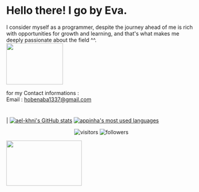 # Hello there! I go by Eva.

I consider myself as a programmer, despite the journey ahead of me is rich with opportunities for growth and learning, and that's what makes me deeply passionate about the field ^^.         <br /><img src="https://media2.giphy.com/media/v1.Y2lkPTc5MGI3NjExZXZ3NWJpaGpwZ2lsZWk2cDE5amg5cXN3ZzNnZHNtNHdudGo4aXhrYSZlcD12MV9pbnRlcm5hbF9naWZfYnlfaWQmY3Q9cw/p6ZVGS8zQbQIqH8G6l/giphy.gif" width="150" height="110"><br />                  

for my Contact informations :                                            
Email : hobenaba1337@gmail.com
#

| [![ael-khni's GitHub stats](https://github-readme-stats.vercel.app/api?username=hobenaba&count_private=true&show_icons=true&hide=issues&hide_border=true&theme=radical)](https://github.com/hobenaba?tab=repositories)
[![appinha's most used languages](https://github-readme-stats.vercel.app/api/top-langs/?username=hobenaba&layout=compact&hide_border=true&theme=radical)](https://github.com/hobenaba?tab=repositories)

<p align="center">
	<img alt="visitors" src="https://komarev.com/ghpvc/?username=hobenaba&color=AA98A9&style=flat&label=visitors" />
	<img alt="followers" src="https://img.shields.io/github/followers/hobenaba?color=AA98A9" />
</p>
</pre >
<img src="https://media0.giphy.com/media/v1.Y2lkPTc5MGI3NjExNzMwcW1nZ2R2OWR5aXZlZngxeG8weXQzMGl4cm9jeXFrbWZ2em80NCZlcD12MV9pbnRlcm5hbF9naWZfYnlfaWQmY3Q9cw/bs3w1SsWV0hJZDOpWr/giphy.gif" width="200" height="120">
